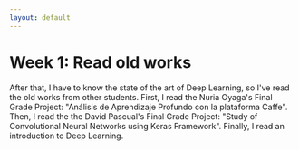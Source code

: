 ```yaml
---
layout: default
---
```

# Week 1: Read old works

After that, I have to know the state of the art of Deep Learning, so I've read the old works from other students. First, I read the Nuria Oyaga's Final Grade Project: "Análisis de Aprendizaje Profundo con la plataforma Caffe". Then, I read the the David Pascual's Final Grade Project: "Study of Convolutional Neural Networks using Keras Framework". Finally, I read an introduction to Deep Learning. 


